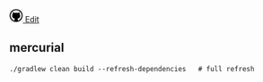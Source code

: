 [<img src="../images/github.png" width="24"> Edit](https://github.com/victormpcmun/victormpcmun.github.io/edit/master/notes/develop.md)

## mercurial

```
./gradlew clean build --refresh-dependencies   # full refresh
```
